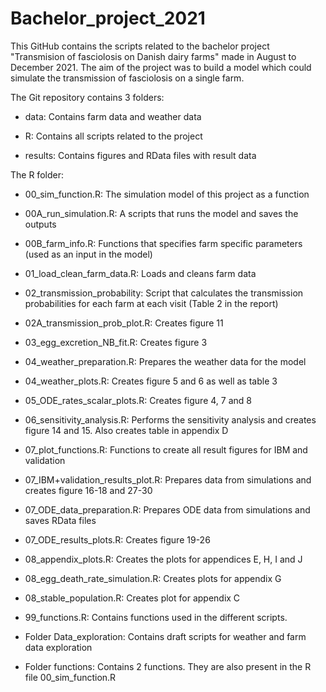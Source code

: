 # Bachelor_project_2021
This GitHub contains the scripts related to the bachelor project "Transmision of fasciolosis on Danish dairy farms" made in August to December 2021. 
The aim of the project was to build a model which could simulate the transmission of fasciolosis on a single farm. 

The Git repository contains 3 folders:

- data: Contains farm data and weather data

- R: Contains all scripts related to the project

- results: Contains figures and RData files with result data

The R folder:

- 00_sim_function.R: The simulation model of this project as a function

- 00A_run_simulation.R: A scripts that runs the model and saves the outputs

- 00B_farm_info.R: Functions that specifies farm specific parameters (used as an input in the model)

- 01_load_clean_farm_data.R: Loads and cleans farm data

- 02_transmission_probability: Script that calculates the transmission probabilities for each farm at each visit (Table 2 in the report)

- 02A_transmission_prob_plot.R: Creates figure 11

- 03_egg_excretion_NB_fit.R: Creates figure 3

- 04_weather_preparation.R: Prepares the weather data for the model

- 04_weather_plots.R: Creates figure 5 and 6 as well as table 3 

- 05_ODE_rates_scalar_plots.R: Creates figure 4, 7 and 8

- 06_sensitivity_analysis.R: Performs the sensitivity analysis and creates figure 14 and 15. Also creates table in appendix D

- 07_plot_functions.R: Functions to create all result figures for IBM and validation

- 07_IBM+validation_results_plot.R: Prepares data from simulations and creates figure 16-18 and 27-30

- 07_ODE_data_preparation.R: Prepares ODE data from simulations and saves RData files

- 07_ODE_results_plots.R: Creates figure 19-26 

- 08_appendix_plots.R: Creates the plots for appendices E, H, I and J

- 08_egg_death_rate_simulation.R: Creates plots for appendix G

- 08_stable_population.R: Creates plot for appendix C

- 99_functions.R: Contains functions used in the different scripts. 

- Folder Data_exploration: Contains draft scripts for weather and farm data exploration

- Folder functions: Contains 2 functions. They are also present in the R file 00_sim_function.R





